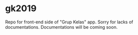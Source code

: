 # gk2019
Repo for front-end side of "Grup Kelas" app. Sorry for lacks of documentations. Documentations will be coming soon.
